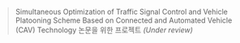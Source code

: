 > Simultaneous Optimization of Traffic Signal Control and Vehicle Platooning Scheme Based on Connected and Automated Vehicle (CAV) Technology 논문을 위한 프로젝트 *(Under review)*

